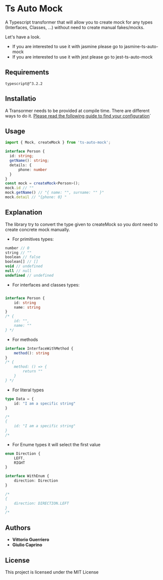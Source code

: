 # Ts Auto Mock

A Typescript transformer that will allow you to create mock for any types (Interfaces, Classes, ...) without need to create manual fakes/mocks.

Let's have a look.

* If you are interested to use it with jasmine please go to jasmine-ts-auto-mock
* If you are interested to use it with jest please go to jest-ts-auto-mock

## Requirements
`
typescript@^3.2.2
`

## Installatio
A Transormer needs to be provided at compile time. There are different ways to do it.
[Please read the following guide to find your configuration](docs/TRANSFORMER.md)`

## Usage
```ts
import { Mock, createMock } from 'ts-auto-mock';

interface Person {
  id: string;
  getName(): string;
  details: {
      phone: number
  }
}
const mock = createMock<Person>();
mock.id // ""
mock.getName() // "{ name: "", surname: "" }"
mock.detail // "{phone: 0} "

```

## Explanation
The library try to convert the type  given to createMock so you dont need to create concrete mock manually.
* For primitives types:
```ts
number // 0
string // ""
boolean // false
boolean[] // []
void // undefined
null // null
undefined // undefined
```

* For interfaces and classes types:
```ts

interface Person {
    id: string
    name: string 
}
/* {
    id: "",
    name: ""
} */
```

* For methods
``` ts
interface InterfaceWithMethod {
    method(): string
} 
/* {
    method: () => {
        return ""
    }
} */
```

* For literal types
```ts
type Data = {
    id: "I am a specific string"
}

/*
{
    id: "I am a specific string"
}
/*
```

* For Enume types it will select the first value
```ts
enum Direction {
    LEFT,
    RIGHT
}

interface WithEnum {
    direction: Direction
}

/*
{
    direction: DIRECTION.LEFT
}
/*
```

## Authors

* **Vittorio Guerriero**
* **Giulio Caprino** 

## License

This project is licensed under the MIT License
